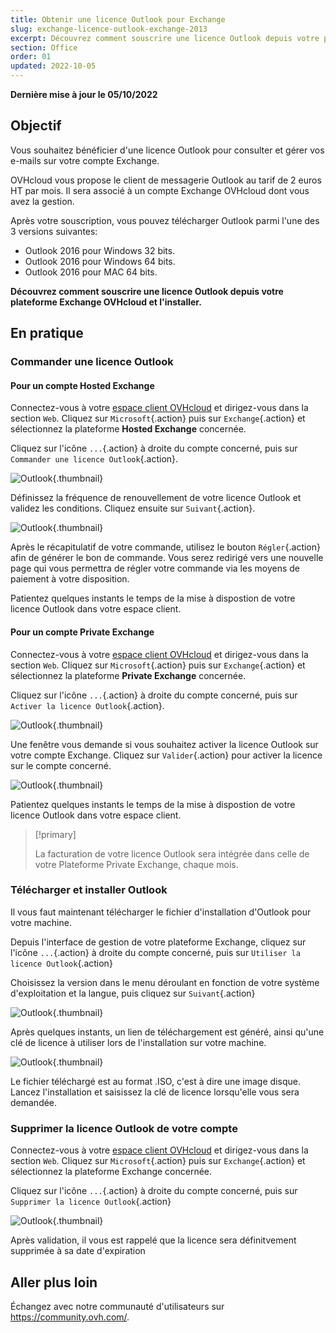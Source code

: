 ```yaml
---
title: Obtenir une licence Outlook pour Exchange
slug: exchange-licence-outlook-exchange-2013
excerpt: Découvrez comment souscrire une licence Outlook depuis votre plateforme Exchange OVHcloud et l'installer
section: Office
order: 01
updated: 2022-10-05
---
```


**Dernière mise à jour le 05/10/2022**

## Objectif

Vous souhaitez bénéficier d'une licence Outlook pour consulter et gérer vos e-mails sur votre compte Exchange.

OVHcloud vous propose le client de messagerie Outlook au tarif de 2 euros HT par mois. Il sera associé à un compte Exchange OVHcloud dont vous avez la gestion.

Après votre souscription, vous pouvez télécharger Outlook parmi l'une des 3 versions suivantes:

- Outlook 2016 pour Windows 32 bits.
- Outlook 2016 pour Windows 64 bits.
- Outlook 2016 pour MAC 64 bits.

**Découvrez comment souscrire une licence Outlook depuis votre plateforme Exchange OVHcloud et l'installer.**

## En pratique

### Commander une licence Outlook

#### Pour un compte Hosted Exchange

Connectez-vous à votre [espace client OVHcloud](https://www.ovh.com/auth/?action=gotomanager&from=https://www.ovh.com/fr/&ovhSubsidiary=fr) et dirigez-vous dans la section `Web`. Cliquez sur `Microsoft`{.action} puis sur `Exchange`{.action} et sélectionnez la plateforme **Hosted Exchange** concernée.

Cliquez sur l'icône `...`{.action} à droite du compte concerné, puis sur `Commander une licence Outlook`{.action}.

![Outlook](images/order-outlook01.png){.thumbnail}

Définissez la fréquence de renouvellement de votre licence Outlook et validez les conditions. Cliquez ensuite sur `Suivant`{.action}.

![Outlook](images/order-outlook02.png){.thumbnail}

Après le récapitulatif de votre commande, utilisez le bouton `Régler`{.action} afin de générer le bon de commande. Vous serez redirigé vers une nouvelle page qui vous permettra de régler votre commande via les moyens de paiement à votre disposition.

Patientez quelques instants le temps de la mise à dispostion de votre licence Outlook dans votre espace client.

#### Pour un compte Private Exchange

Connectez-vous à votre [espace client OVHcloud](https://www.ovh.com/auth/?action=gotomanager&from=https://www.ovh.com/fr/&ovhSubsidiary=fr) et dirigez-vous dans la section `Web`. Cliquez sur `Microsoft`{.action} puis sur `Exchange`{.action} et sélectionnez la plateforme **Private Exchange** concernée.

Cliquez sur l'icône `...`{.action} à droite du compte concerné, puis sur `Activer la licence Outlook`{.action}.

![Outlook](images/order-outlook03.png){.thumbnail}

Une fenêtre vous demande si vous souhaitez activer la licence Outlook sur votre compte Exchange. Cliquez sur `Valider`{.action} pour activer la licence sur le compte concerné.

![Outlook](images/order-outlook04.png){.thumbnail}

Patientez quelques instants le temps de la mise à dispostion de votre licence Outlook dans votre espace client.

> [!primary]
>
> La facturation de votre licence Outlook sera intégrée dans celle de votre Plateforme Private Exchange, chaque mois.
>

### Télécharger et installer Outlook

Il vous faut maintenant télécharger le fichier d'installation d'Outlook pour votre machine.

Depuis l'interface de gestion de votre plateforme Exchange, cliquez sur l'icône `...`{.action} à droite du compte concerné, puis sur `Utiliser la licence Outlook`{.action}

Choisissez la version dans le menu déroulant en fonction de votre système d'exploitation et la langue, puis cliquez sur `Suivant`{.action}

![Outlook](images/order-outlook05.png){.thumbnail}

Après quelques instants, un lien de téléchargement est généré, ainsi qu'une clé de licence à utiliser lors de l'installation sur votre machine.

![Outlook](images/order-outlook06.png){.thumbnail}

Le fichier téléchargé est au format .ISO, c'est à dire une image disque. Lancez l'installation et saisissez la clé de licence lorsqu'elle vous sera demandée.

### Supprimer la licence Outlook de votre compte

Connectez-vous à votre [espace client OVHcloud](https://www.ovh.com/auth/?action=gotomanager&from=https://www.ovh.com/fr/&ovhSubsidiary=fr) et dirigez-vous dans la section `Web`. Cliquez sur `Microsoft`{.action} puis sur `Exchange`{.action} et sélectionnez la plateforme Exchange concernée.

Cliquez sur l'icône `...`{.action} à droite du compte concerné, puis sur `Supprimer la licence Outlook`{.action}

![Outlook](images/order-outlook07.png){.thumbnail}

Après validation, il vous est rappelé que la licence sera définitvement supprimée à sa date d'expiration

## Aller plus loin

Échangez avec notre communauté d'utilisateurs sur <https://community.ovh.com/>.
